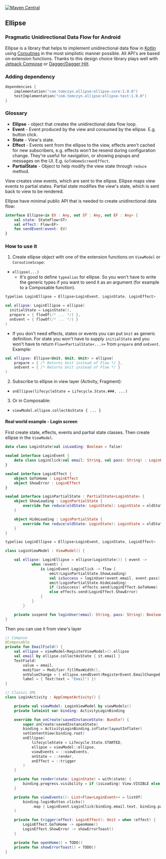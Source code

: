 [![Maven Central](https://maven-badges.herokuapp.com/maven-central/com.tomczyn.ellipse/ellipse-core/badge.svg)](https://maven-badges.herokuapp.com/maven-central/com.tomczyn.ellipse/ellipse-core)
## Ellipse

### Pragmatic Unidirectional Data Flow for Android

Ellipse is a library that helps to implement unidirectional data flow
in [Kotlin](https://github.com/jetbrains/kotlin)
using [Coroutines](https://github.com/Kotlin/kotlinx.coroutines) in the most simplistic manner
possible. All API's are based on extension functions. Thanks to this design choice library plays
well with [Jetpack Compose](https://developer.android.com/jetpack/compose)
or [Dagger/Dagger Hilt](https://dagger.dev/).

### Adding dependency

```kotlin
dependencies {
    implementation("com.tomczyn.ellipse:ellipse-core:1.0.0")
    testImplementation("com.tomczyn.ellipse:ellipse-test:1.0.0")
}
```

### Glossary

- **Ellipse** - object that creates the unidirectional data flow loop.
- **Event** - Event produced by the view and consumed by the ellipse. E.g. button click.
- **State** - View's state.
- **Effect** - Events sent from the ellipse to the view, effects aren't cached for new
  subscribers, e.g. effects won't be resend during configuration change. They're useful for
  navigation, or showing popups and messages on the UI. E.g. `GoToHomeScreenEffect`.
- **PartialState** - Object to help modify the view state through `reduce` method.

View creates view events, which are sent to the ellipse. Ellipse maps view events to partial
states. Partial state modifies the view's state, which is sent back to view to be rendered.

Ellipse have minimal public API that is needed to create unidirectional data flow:

```kotlin
interface Ellipse<in EV : Any, out ST : Any, out EF : Any> {
    val state: StateFlow<ST>
    val effect: Flow<EF>
    fun sendEvent(event: EV)
}
```

### How to use it

1. Create ellipse object with one of the extension functions on `ViewModel` or `CoroutineScope`:

- `ellipse(...)`
    - It's good to define `typealias` for ellipse. So you won't have to write the generic types if you want to send it as an argument (for example to a Composable function).

```kotlin
typelias LoginEllipse = Ellipse<LoginEvent, LoginState, LoginEffect>

val ellipse: LoginEllipse = ellipse(
  initialState = LoginState(),
  prepare = { flowOf(/* ... */) },
  onEvent = { flowOf(/* ... */) }
)
```

- If you don't need effects, states or events you can put `Unit` as generic definition. For state you won't have to supply `initialState` and you won't have to return `Flow<PartialState<...>>` from `prepare` and `onEvent`. Example:

```kotlin
val ellipse: Ellipse<Unit, Unit, Unit> = ellipse(
    prepare = { /* Returns Unit instead of Flow */ },
    onEvent = { /* Returns Unit instead of Flow */ }
)
```

2. Subscribe to ellipse in view layer (Activity, Fragment):

- `onEllipse(lifecycleState = Lifecycle.State.###, ...)`

3. Or in Composable:

- `viewModel.ellipse.collectAsState { ... }`

#### Real world example - Login screen

First create state, effects, events and partial state classes. Then create ellipse in
the `ViewModel`.

```kotlin
data class LoginState(val isLoading: Boolean = false)

sealed interface LoginEvent {
    data class LoginClick(val email: String, val pass: String) : LoginEvent
}

sealed interface LoginEffect {
    object GoToHome : LoginEffect
    object ShowError : LoginEffect
}

sealed interface LoginPartialState : PartialState<LoginState> {
    object ShowLoading : LoginPartialState {
        override fun reduce(oldState: LoginState): LoginState = oldState.copy(isLoading = true)
    }

    object HideLoading : LoginPartialState {
        override fun reduce(oldState: LoginState): LoginState = oldState.copy(isLoading = false)
    }
}

typelias LoginEllipse = Ellipse<LoginEvent, LoginState, LoginEffect>

class LoginViewModel : ViewModel() {

    val ellipse: LoginEllipse = ellipse(LoginState()) { event ->
            when (event) {
                is LoginEvent.LoginClick -> flow {
                    emit(LoginPartialState.ShowLoading)
                    val isSuccess = loginUser(event.email, event.pass)
                    emit(LoginPartialState.HideLoading)
                    if (isSuccess) effects.send(LoginEffect.GoToHome)
                    else effects.send(LoginEffect.ShowError)
                }
            }
        }

    private suspend fun loginUser(email: String, pass: String): Boolean = TODO()
}
```

Then you can use it from view's layer

```kotlin
// Compose
@Composable
private fun EmailField() {
    val ellipse = viewModel<RegisterViewModel>().ellipse
    val email by ellipse.collectAsState { it.email }
    TextField(
        value = email,
        modifier = Modifier.fillMaxWidth(),
        onValueChange = { ellipse.sendEvent(RegisterEvent.EmailChanged(it)) },
        label = { Text(text = "Email") })
}

// Classic XML
class LoginActivity : AppCompatActivity() {

    private val viewModel: LoginViewModel by viewModels()
    private lateinit var binding: ActivityLoginBinding

    override fun onCreate(savedInstanceState: Bundle?) {
        super.onCreate(savedInstanceState)
        binding = ActivityLoginBinding.inflate(layoutInflater)
        setContentView(binding.root)
        onEllipse(
            lifecycleState = Lifecycle.State.STARTED,
            ellipse = viewModel::ellipse,
            viewEvents = ::viewEvents,
            onState = ::render,
            onEffect = ::trigger
        )
    }

    private fun render(state: LoginState) = with(state) {
        binding.progress.visibility = if (isLoading) View.VISIBLE else View.INVISIBLE
    }

    private fun viewEvents(): List<Flow<LoginEvent>> = listOf(
        binding.loginButton.clicks()
            .map { LoginEvent.LoginClick(binding.email.text, binding.pass.text) }
    )

    private fun trigger(effect: LoginEffect): Unit = when (effect) {
        LoginEffect.GoToHome -> openHome()
        LoginEffect.ShowError -> showErrorToast()
    }

    private fun openHome() = TODO()
    private fun showErrorToast() = TODO()
}
```
